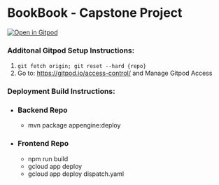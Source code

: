 # BookBook - Capstone Project

[![Open in Gitpod](https://gitpod.io/button/open-in-gitpod.svg)](https://gitpod.io/#snapshot/9f2025e4-b4b8-45f4-8a39-dbbafbb0c7ed)

### Additonal Gitpod Setup Instructions:
1. ```git fetch origin; git reset --hard {repo}```
2. Go to: https://gitpod.io/access-control/ and Manage Gitpod Access 

### Deployment Build Instructions:

- ### Backend Repo
  - mvn package appengine:deploy 

- ### Frontend Repo
  - npm run build
  - gcloud app deploy
  - gcloud app deploy dispatch.yaml

